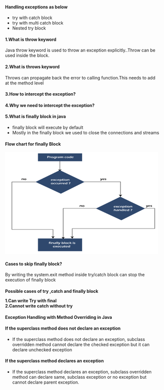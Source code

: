 <h4>Handling exceptions as below</h4>
<ul>
  <li>try with catch block</li>
  <li>try with multi catch block</li>
  <li>Nested try block</li>
</ul>



<h4>1.What is throw keyword</h4>
Java throw keyword is used to throw an exception explicitly..Throw can be used inside the block. 

<h4>2.What is throws keyword</h4>

Throws can propagate back the error to calling function.This needs to add at the method level

<h4>3.How to intercept the exception?</h4>

<h4>4.Why we need to intercept the exception?</h4>
<h4>5.What is finally block in java</h4>
<ul>
<li>finally block will execute by default</li>
<li>Mostly in the finally block we used to close the connections and streams</li>
</ul>
<h4>Flow chart for finally Block</h4>
<img src="src\images\java-finally-block.png" alt="Trulli" width="500" height="333">

<h4>Cases to skip finally block?</h4>
By writing the system.exit method inside try/catch block can stop the execution of finally block

<h4>Possible cases of try ,catch and finally block

1.Can write Try   with final </br>
2.Cannot write catch without try </br>

<h4>Exception Handling with Method Overriding in Java</h4>
<h4>If the superclass method does not declare an exception</h4>
<ul>
<li>If the superclass method does not declare an exception, subclass overridden method cannot declare the checked exception but it can declare unchecked exception</li>
</ul>

<h4>If the superclass method declares an exception</h4>
<ul>
<li>If the superclass method declares an exception, subclass overridden method can declare same, subclass exception or no exception but cannot declare parent exception.</li>
</ul>
